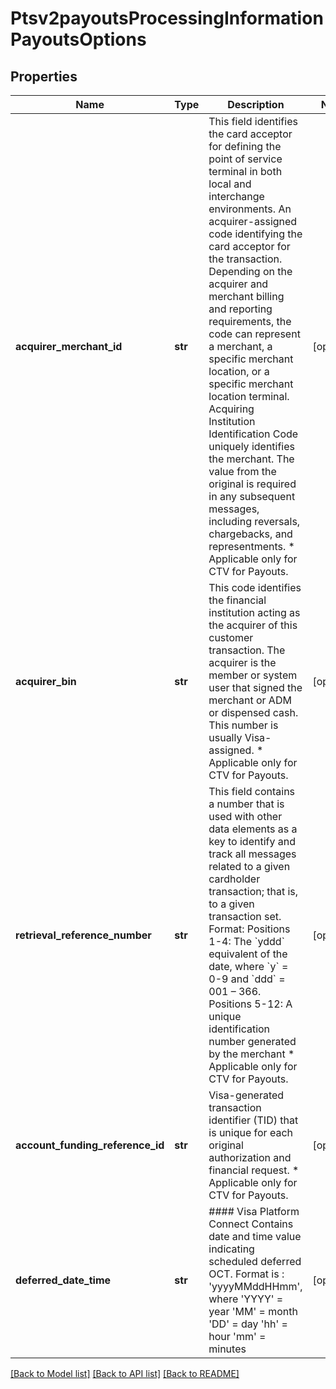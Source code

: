 # Ptsv2payoutsProcessingInformationPayoutsOptions

## Properties
Name | Type | Description | Notes
------------ | ------------- | ------------- | -------------
**acquirer_merchant_id** | **str** | This field identifies the card acceptor for defining the point of service terminal in both local and interchange environments. An acquirer-assigned code identifying the card acceptor for the transaction.  Depending on the acquirer and merchant billing and reporting requirements, the code can represent a merchant, a specific merchant location, or a specific merchant location terminal. Acquiring Institution Identification Code uniquely identifies the merchant. The value from the original is required in any subsequent messages, including reversals, chargebacks, and representments. * Applicable only for CTV for Payouts.  | [optional] 
**acquirer_bin** | **str** | This code identifies the financial institution acting as the acquirer of this customer transaction. The acquirer is the member or system user that signed the merchant or ADM or dispensed cash.  This number is usually Visa-assigned. * Applicable only for CTV for Payouts.  | [optional] 
**retrieval_reference_number** | **str** | This field contains a number that is used with other data elements as a key to identify and track all messages related to a given cardholder transaction; that is, to a given transaction set.  Format:   Positions 1-4: The &#x60;yddd&#x60; equivalent of the date, where &#x60;y&#x60; &#x3D; 0-9 and &#x60;ddd&#x60; &#x3D; 001 – 366.   Positions 5-12: A unique identification number generated by the merchant  * Applicable only for CTV for Payouts.  | [optional] 
**account_funding_reference_id** | **str** | Visa-generated transaction identifier (TID) that is unique for each original authorization and financial request. * Applicable only for CTV for Payouts.  | [optional] 
**deferred_date_time** | **str** | #### Visa Platform Connect  Contains date and time value indicating scheduled deferred OCT.  Format is : &#39;yyyyMMddHHmm&#39;, where  &#39;YYYY&#39; &#x3D; year &#39;MM&#39; &#x3D; month &#39;DD&#39; &#x3D; day &#39;hh&#39; &#x3D; hour &#39;mm&#39; &#x3D; minutes  | [optional] 

[[Back to Model list]](../README.md#documentation-for-models) [[Back to API list]](../README.md#documentation-for-api-endpoints) [[Back to README]](../README.md)


